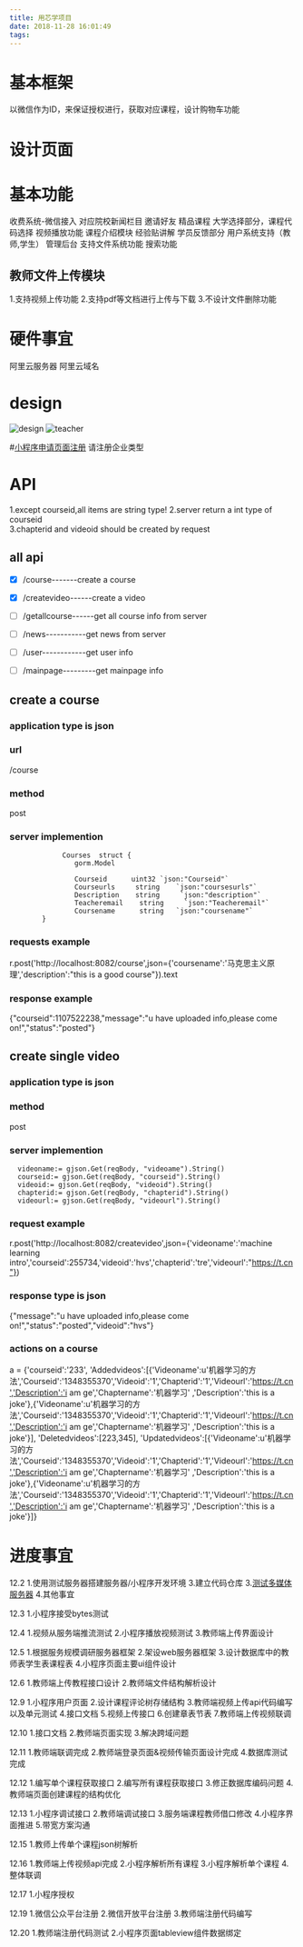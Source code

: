 ```yaml
---
title: 用芯学项目
date: 2018-11-28 16:01:49
tags:
---
```



# 基本框架
以微信作为ID，来保证授权进行，获取对应课程，设计购物车功能


# 设计页面


# 基本功能
  收费系统-微信接入
  对应院校新闻栏目
  邀请好友
  精品课程
  大学选择部分，课程代码选择
  视频播放功能
  课程介绍模块
  经验贴讲解
  学员反馈部分
  用户系统支持（教师,学生）
  管理后台
  支持文件系统功能
  搜索功能

  
## 教师文件上传模块
1.支持视频上传功能
2.支持pdf等文档进行上传与下载
3.不设计文件删除功能



# 硬件事宜
阿里云服务器
阿里云域名


# design
![design](/images/design.jpg)
![teacher](/images/teacher.jpg)

#[小程序申请页面注册](https://mp.weixin.qq.com/wxopen/waregister?action=step1)
请注册企业类型





# API
1.except courseid,all items are string type!
2.server return a int type of  courseid  
3.chapterid and videoid should be created by request

## all api 

- [x] /course-------create  a course
- [x] /createvideo------create a video
- [ ] /getallcourse------get all course info from server
- [ ] /news-----------get news from server
- [ ] /user------------get user info
- [ ] /mainpage---------get mainpage info


## create a course

### application type is json
### url
/course
### method
post
### server implemention 
```golang
             Courses  struct {
                gorm.Model

                Courseid      uint32 `json:"Courseid"`
                Courseurls     string    `json:"coursesurls"`
                Description    string     `json:"description"`
                Teacheremail    string     `json:"Teacheremail"`
                Coursename      string   `json:"coursename"`
        }
```
### requests example
r.post('http://localhost:8082/course',json={'coursename':'马克思主义原理','description':"this is a good course"}).text


### response example
{"courseid":1107522238,"message":"u have uploaded info,please come on!","status":"posted"}



## create single video
### application type is json
### method
post
### server implemention
```golang
  videoname:= gjson.Get(reqBody, "videoame").String()
  courseid:= gjson.Get(reqBody, "courseid").String()
  videoid:= gjson.Get(reqBody, "videoid").String()
  chapterid:= gjson.Get(reqBody, "chapterid").String()
  videourl:= gjson.Get(reqBody, "videourl").String()
```

### request example
r.post('http://localhost:8082/createvideo',json={'videoname':'machine learning intro','courseid':255734,'videoid':'hvs','chapterid':'tre','videourl':"https://t.cn"})


### response type is json

{"message":"u have uploaded info,please come on!","status":"posted","videoid":"hvs"}


### actions on a course
a = {'courseid':'233',
     'Addedvideos':[{'Videoname':u'机器学习的方法','Courseid':'1348355370','Videoid':'1','Chapterid':'1','Videourl':'https://t.cn','Description':'i am ge','Chaptername':'机器学习'
     ,'Description':'this is a joke'},{'Videoname':u'机器学习的方法','Courseid':'1348355370','Videoid':'1','Chapterid':'1','Videourl':'https://t.cn','Description':'i am ge','Chaptername':'机器学习'
     ,'Description':'this is a joke'}],
    'Deletedvideos':[223,345],
     'Updatedvideos':[{'Videoname':u'机器学习的方法','Courseid':'1348355370','Videoid':'1','Chapterid':'1','Videourl':'https://t.cn','Description':'i am ge','Chaptername':'机器学习'
     ,'Description':'this is a joke'},{'Videoname':u'机器学习的方法','Courseid':'1348355370','Videoid':'1','Chapterid':'1','Videourl':'https://t.cn','Description':'i am ge','Chaptername':'机器学习'
     ,'Description':'this is a joke'}]}























# 进度事宜
12.2
1.使用测试服务器搭建服务器/小程序开发环境
3.建立代码仓库
3.[测试多媒体服务器](http://47.100.100.141:8081/)
4.其他事宜


12.3 
1.小程序接受bytes测试



12.4
1.视频从服务端推流测试
2.小程序播放视频测试
3.教师端上传界面设计



12.5
1.根据服务规模调研服务器框架
2.架设web服务器框架
3.设计数据库中的教师表学生表课程表
4.小程序页面主要ui组件设计



12.6
1.教师端上传教程接口设计
2.教师端文件结构解析设计




12.9
1.小程序用户页面
2.设计课程评论树存储结构
3.教师端视频上传api代码编写以及单元测试
4.接口文档
5.视频上传接口
6.创建章表节表
7.教师端上传视频联调





12.10
1.接口文档
2.教师端页面实现
3.解决跨域问题


12.11
1.教师端联调完成
2.教师端登录页面&视频传输页面设计完成
4.数据库测试完成

12.12
1.编写单个课程获取接口
2.编写所有课程获取接口
3.修正数据库编码问题
4.教师端页面创建课程的结构优化





12.13
1.小程序调试接口
2.教师端调试接口
3.服务端课程教师借口修改
4.小程序界面推进
5.带宽方案沟通



12.15
1.教师上传单个课程json树解析


12.16
1.教师端上传视频api完成
2.小程序解析所有课程
3.小程序解析单个课程
4.整体联调



12.17
1.小程序授权





12.19 
1.微信公众平台注册
2.微信开放平台注册
3.教师端注册代码编写




12.20
1.教师端注册代码测试
2.小程序页面tableview组件数据绑定
















